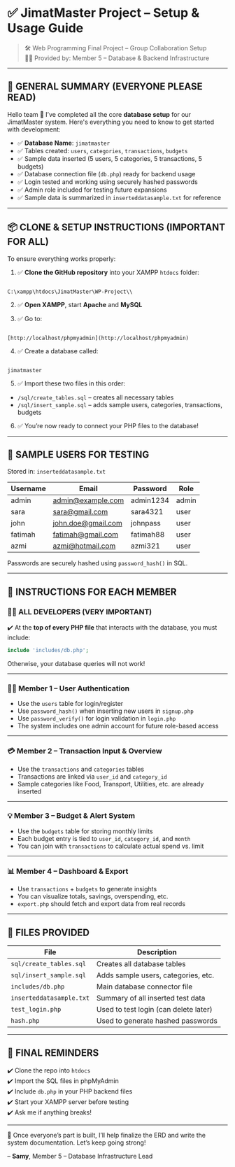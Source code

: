 # ✅ JimatMaster Project – Setup & Usage Guide

> 🛠️ Web Programming Final Project – Group Collaboration Setup  
> 👨‍💻 Provided by: Member 5 – Database & Backend Infrastructure

---

## 🔹 GENERAL SUMMARY (EVERYONE PLEASE READ)

Hello team 👋 I’ve completed all the core **database setup** for our JimatMaster system. Here's everything you need to know to get started with development:

- ✅ **Database Name**: `jimatmaster`
- ✅ Tables created: `users`, `categories`, `transactions`, `budgets`
- ✅ Sample data inserted (5 users, 5 categories, 5 transactions, 5 budgets)
- ✅ Database connection file (`db.php`) ready for backend usage
- ✅ Login tested and working using securely hashed passwords
- ✅ Admin role included for testing future expansions
- ✅ Sample data is summarized in `inserteddatasample.txt` for reference

---

## 📦 CLONE & SETUP INSTRUCTIONS (IMPORTANT FOR ALL)

To ensure everything works properly:

1. ✅ **Clone the GitHub repository** into your XAMPP `htdocs` folder:
```

C:\xampp\htdocs\JimatMaster\WP-Project\\

```

2. ✅ **Open XAMPP**, start **Apache** and **MySQL**

3. ✅ Go to:
```

[http://localhost/phpmyadmin](http://localhost/phpmyadmin)

```

4. ✅ Create a database called:
```

jimatmaster

````

5. ✅ Import these two files in this order:
- `/sql/create_tables.sql` – creates all necessary tables
- `/sql/insert_sample.sql` – adds sample users, categories, transactions, budgets

6. ✅ You’re now ready to connect your PHP files to the database!

---

## 🔐 SAMPLE USERS FOR TESTING

Stored in: `inserteddatasample.txt`

| Username | Email               | Password     | Role  |
|----------|---------------------|--------------|-------|
| admin    | admin@example.com   | admin1234    | admin |
| sara     | sara@gmail.com      | sara4321     | user  |
| john     | john.doe@gmail.com  | johnpass     | user  |
| fatimah  | fatimah@gmail.com   | fatimah88    | user  |
| azmi     | azmi@hotmail.com    | azmi321      | user  |

Passwords are securely hashed using `password_hash()` in SQL.

---

## 🔸 INSTRUCTIONS FOR EACH MEMBER

### 🧑‍💻 ALL DEVELOPERS (VERY IMPORTANT)
✔️ At the **top of every PHP file** that interacts with the database, you must include:
```php
include 'includes/db.php';
````

Otherwise, your database queries will not work!

---

### 🧑‍💼 Member 1 – User Authentication

* Use the `users` table for login/register
* Use `password_hash()` when inserting new users in `signup.php`
* Use `password_verify()` for login validation in `login.php`
* The system includes one admin account for future role-based access

---

### 💳 Member 2 – Transaction Input & Overview

* Use the `transactions` and `categories` tables
* Transactions are linked via `user_id` and `category_id`
* Sample categories like Food, Transport, Utilities, etc. are already inserted

---

### 💡 Member 3 – Budget & Alert System

* Use the `budgets` table for storing monthly limits
* Each budget entry is tied to `user_id`, `category_id`, and `month`
* You can join with `transactions` to calculate actual spend vs. limit

---

### 📊 Member 4 – Dashboard & Export

* Use `transactions` + `budgets` to generate insights
* You can visualize totals, savings, overspending, etc.
* `export.php` should fetch and export data from real records

---

## 🧩 FILES PROVIDED

| File                     | Description                           |
| ------------------------ | ------------------------------------- |
| `sql/create_tables.sql`  | Creates all database tables           |
| `sql/insert_sample.sql`  | Adds sample users, categories, etc.   |
| `includes/db.php`        | Main database connector file          |
| `inserteddatasample.txt` | Summary of all inserted test data     |
| `test_login.php`         | Used to test login (can delete later) |
| `hash.php`               | Used to generate hashed passwords     |

---

## 📌 FINAL REMINDERS

✔️ Clone the repo into `htdocs` <br>
✔️ Import the SQL files in phpMyAdmin <br>
✔️ Include `db.php` in your PHP backend files <br>
✔️ Start your XAMPP server before testing <br>
✔️ Ask me if anything breaks! <br>

---

🧠 Once everyone’s part is built, I’ll help finalize the ERD and write the system documentation. Let’s keep going strong!

– **Samy**, Member 5 – Database Infrastructure Lead


